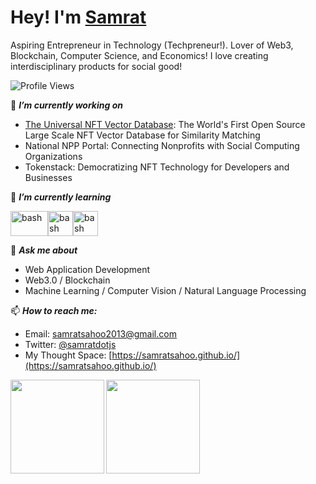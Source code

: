 # Hey! I'm [Samrat](https://samratsahoo.com)

Aspiring Entrepreneur in Technology (Techpreneur!). Lover of Web3, Blockchain, Computer Science, and Economics! I love creating interdisciplinary products for social good!

![Profile Views](https://komarev.com/ghpvc/?username=SamratSahoo)

🔭 ***I’m currently working on***
- [The Universal NFT Vector Database](https://universal-nft-vector-database.vercel.app/dashboard):  The World's First Open Source Large Scale NFT Vector Database for Similarity Matching
- National NPP Portal: Connecting Nonprofits with Social Computing Organizations
- Tokenstack: Democratizing NFT Technology for Developers and Businesses

🌱 ***I’m currently learning***
<p align="left"><img src="https://upload.wikimedia.org/wikipedia/commons/thumb/9/95/Vue.js_Logo_2.svg/2367px-Vue.js_Logo_2.svg.png" alt="bash" width="60" height="40"/><img src="https://upload.wikimedia.org/wikipedia/commons/thumb/4/4c/Typescript_logo_2020.svg/1024px-Typescript_logo_2020.svg.png" alt="bash" width="40" height="40"/><img src="https://upload.wikimedia.org/wikipedia/commons/4/45/NuxtJS_Logo.png" alt="bash" width="40" height="40"/>
  
💬 ***Ask me about***
- Web Application Development
- Web3.0 / Blockchain
- Machine Learning / Computer Vision / Natural Language Processing

📫 ***How to reach me:***
- Email: samratsahoo2013@gmail.com
- Twitter: [@samratdotjs](https://twitter.com/samratdotjs)
- My Thought Space: [https://samratsahoo.github.io/](https://samratsahoo.github.io/)

<a href="https://github-readme-stats.vercel.app/api?username=SamratSahoo&count_private=true&show_icons=true" target="_blank">
  <img align="left" height="150px" src="https://github-readme-stats.vercel.app/api?username=SamratSahoo&count_private=true&show_icons=true" />
</a>
<a href="https://github-readme-stats.vercel.app/api/top-langs/?username=SamratSahoo&layout=compact" target="_blank">
  <img align="left" height="150px" src="https://github-readme-stats.vercel.app/api/top-langs/?username=SamratSahoo&layout=compact" />
</a>
